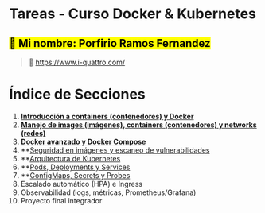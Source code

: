 # Tareas - Curso Docker & Kubernetes
## <mark>📘 Mi nombre: Porfirio Ramos Fernandez</mark>

> 🎯 https://www.i-quattro.com/

# Índice de Secciones

1. **[Introducción a containers (contenedores) y Docker](/Clase1/README.md)**
2. **[Manejo de images (imágenes), containers (contenedores) y networks (redes)](/Clase2/node/README.md)**
3. **[Docker avanzado y Docker Compose](/Clase3/README.md)**
4. **[Seguridad en imágenes y escaneo de vulnerabilidades](/Clase4/README.md)
5. **[Arquitectura de Kubernetes](/Clase5/README.md)
6. **[Pods, Deployments y Services](/Clase6/README.md)
7. **[ConfigMaps, Secrets y Probes](/Clase7/README.md)
8. Escalado automático (HPA) e Ingress
9. Observabilidad (logs, métricas, Prometheus/Grafana)
10. Proyecto final integrador